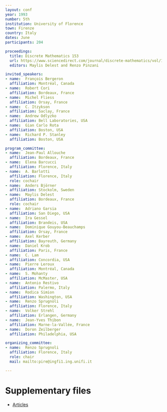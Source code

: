 ```yaml
---
layout: conf
year: 1993
number: 5th
institution: University of Florence
town: Firenze
country: Italy
dates: June
participants: 204

proceedings:
  title: Discrete Mathematics 153
  url: https://www.sciencedirect.com/journal/discrete-mathematics/vol/153/issue/1
  editors: Maylis Delest and Renzo Pinzani

invited_speakers:
- name:  François Bergeron
  affiliation: Montréal, Canada
- name:  Robert Cori
  affiliation: Bordeaux, France
- name:  Michel Fliess
  affiliation: Orsay, France
- name:  C. Itzykson
  affiliation: Saclay, France
- name:  Andrew Odlyzko
  affiliation: Bell Laboratories, USA
- name:  Gian Carlo Rota
  affiliation: Boston, USA
- name:  Richard P. Stanley
  affiliation: Boston, USA

program_committee:
- name:  Jean-Paul Allouche
  affiliation: Bordeaux, France
- name:  Elena Barcucci
  affiliation: Florence, Italy
- name:  A. Barlotti
  affiliation: Florence, Italy
  role: cochair
- name:  Anders Björner
  affiliation: Stockolm, Sweden
- name:  Maylis Delest
  affiliation: Bordeaux, France
  role: cochair
- name:  Adriano Garsia
  affiliation: San Diego, USA
- name:  Ira Gessel
  affiliation: Brandeis, USA
- name:  Dominique Gouyou-Beauchamps
  affiliation: Orsay, France
- name:  Axel Kerber
  affiliation: Bayreuth, Germany
- name:  Daniel Krob
  affiliation: Paris, France
- name:  C. Lam
  affiliation: Concordia, USA
- name:  Pierre Leroux
  affiliation: Montréal, Canada
- name:  S. Mohanty
  affiliation: McMaster, USA
- name:  Antonio Restivo
  affiliation: Palermo, Italy
- name:  Rodica Simion
  affiliation: Washington, USA
- name:  Renzo Sprugnoli
  affiliation: Florence, Italy
- name:  Volker Strehl
  affiliation: Erlangen, Germany
- name:  Jean-Yves Thibon
  affiliation: Marne-la-Vallée, France
- name:  Doron Zeilberger
  affiliation: Philadelphia, USA

organizing_committee:
- name:  Renzo Sprugnoli
  affiliation: Florence, Italy
  role: chair
  mail: mailto:pire@ingfi1.ing.unifi.it

---
```

# Supplementary files

- [Articles](https://fpsac-archive.github.io/FPSAC93/articles.html)
